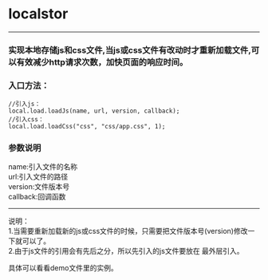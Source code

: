 # localstor
---
### 实现本地存储js和css文件,当js或css文件有改动时才重新加载文件,可以有效减少http请求次数，加快页面的响应时间。
### 入口方法：
	//引入js：     
	local.load.loadJs(name, url, version, callback);  
	//引入css：  
	local.load.loadCss("css", "css/app.css", 1); 
 

### 参数说明  
name:引入文件的名称  
url:引入文件的路径  
version:文件版本号  
callback:回调函数  
***  
说明：  
1.当需要重新加载新的js或css文件的时候，只需要把文件版本号(version)修改一下就可以了。     
2.由于js文件的引用会有先后之分，所以先引入的js文件要放在
最外层引入。  

具体可以看看demo文件里的实例。
